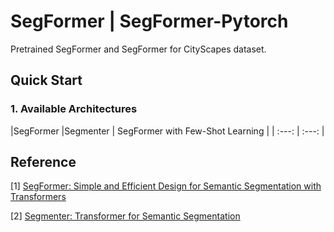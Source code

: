 # SegFormer | SegFormer-Pytorch

Pretrained SegFormer and SegFormer  for CityScapes dataset.

## Quick Start 

### 1. Available Architectures
|SegFormer   |Segmenter     | SegFormer with Few-Shot Learning   |
| :---: | :---:     |









## Reference

[1] [SegFormer: Simple and Efficient Design for Semantic Segmentation with Transformers](https://arxiv.org/pdf/2105.15203)

[2] [Segmenter: Transformer for Semantic Segmentation](https://arxiv.org/pdf/2105.05633)
